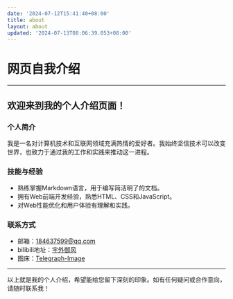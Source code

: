 ```yaml
---
date: '2024-07-12T15:41:40+08:00'
title: about
layout: about
updated: '2024-07-13T08:06:39.053+08:00'
---
```

# 网页自我介绍

---

## **欢迎来到我的个人介绍页面！**

### **个人简介**

我是一名对计算机技术和互联网领域充满热情的爱好者。我始终坚信技术可以改变世界，也致力于通过我的工作和实践来推动这一进程。

### **技能与经验**

* 熟练掌握Markdown语言，用于编写简洁明了的文档。
* 拥有Web前端开发经验，熟悉HTML、CSS和JavaScript。
* 对Web性能优化和用户体验有理解和实践。

### **联系方式**

* 邮箱：184637599@qq.com
* bilibili地址：[宇外御风](https://space.bilibili.com/440611061/)
* 图床：[Telegraph-Image](https://tc.20010501.xyz/)

---

以上就是我的个人介绍，希望能给您留下深刻的印象。如有任何疑问或合作意向，请随时联系我！
